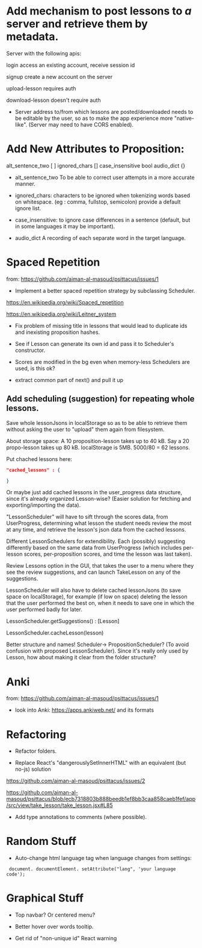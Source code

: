 # Add mechanism to post lessons to *a* server and retrieve them by metadata.

Server with the following apis:

login
access an existing account, receive session id

signup
create a new account on the server

upload-lesson
requires auth

download-lesson
doesn't require auth


* Server address to/from which lessons are posted/downloaded needs to be editable by the user, so as to make the app experience more "native-like". (Server may need to have CORS enabled).

# Add New Attributes to Proposition:

alt_sentence_two [ ]
ignored_chars []
case_insensitive bool
audio_dict {}

* alt_sentence_two
To be able to correct user attempts in a more accurate manner.

* ignored_chars:
characters to be ignored when tokenizing words based on whitespace. (eg : comma, fullstop, semicolon)
provide a default ignore list.

* case_insensitive: to ignore case differences in a sentence (default, but in some languages it may be important).

* audio_dict
A recording of each separate word in the target language.


# Spaced Repetition

from: https://github.com/aiman-al-masoud/psittacus/issues/1

* Implement a better spaced repetition strategy by subclassing Scheduler.

https://en.wikipedia.org/wiki/Spaced_repetition

https://en.wikipedia.org/wiki/Leitner_system


* Fix problem of missing title in lessons that would lead to duplicate ids and inexisting proposition hashes.

* See if Lesson can generate its own id and pass it to Scheduler's constructor.

* Scores are modified in the bg even when memory-less Schedulers are used, is this ok?

* extract common part of next() and pull it up

## Add scheduling (suggestion) for repeating whole lessons.

Save whole lessonJsons in localStorage so as to be able to retrieve them without asking the user to "upload" them again from filesystem.

About storage space:
A 10 proposition-lesson takes up to 40 kB. Say a 20 propo-lesson takes up 80 kB. localStorage is 5MB. 5000/80 = 62 lessons.


Put chached lessons here:

```json
"cached_lessons" : {

}
```

Or maybe just add cached lessons in the user_progress data structure, since it's already organized Lesson-wise? (Easier solution for fetching and exporting/importing the data).

"LessonScheduler" will have to sift through the scores data, from UserProgress, determining what lesson the student needs review the most at any time, and retrieve the lesson's json data from the cached lessons.

Different LessonSchedulers for extendibility. Each (possibly) suggesting differently based on the same data from UserProgress (which includes per-lesson scores, per-proposition scores, and time the lesson was last taken).

Review Lessons option in the GUI, that takes the user to a menu where they see the review suggestions, and can launch TakeLesson on any of the suggestions.

LessonScheduler will also have to delete cached lessonJsons (to save space on localStorage), for example (if low on space) deleting the lesson that the user performed the best on, when it needs to save one in which the user performed badly for later. 

LessonScheduler.getSuggestions() : [Lesson]

LessonScheduler.cacheLesson(lesson)

Better structure and names! Scheduler-> PropositionScheduler? (To avoid confusion with proposed LessonScheduler). Since it's really only used by Lesson, how about making it clear from the folder structure?

# Anki

from: https://github.com/aiman-al-masoud/psittacus/issues/1

* look into Anki: https://apps.ankiweb.net/ and its formats

# Refactoring

* Refactor folders.

* Replace React's "dangerouslySetInnerHTML" with an equivalent (but no-js) solution

https://github.com/aiman-al-masoud/psittacus/issues/2

https://github.com/aiman-al-masoud/psittacus/blob/ecb7318803b888beedb1ef8bb3caa858caeb1fef/app/src/view/take_lesson/take_lesson.jsx#L85

* Add type annotations to comments (where possible).

# Random Stuff

* Auto-change html language tag when language changes from settings:
```
 document. documentElement. setAttribute("lang", 'your language code');
```

# Graphical Stuff

* Top navbar? Or centered menu?

* Better hover over words tooltip.

* Get rid of "non-unique id" React warning